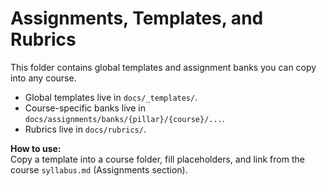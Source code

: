 # Assignments, Templates, and Rubrics
This folder contains global templates and assignment banks you can copy into any course.

- Global templates live in `docs/_templates/`.
- Course-specific banks live in `docs/assignments/banks/{pillar}/{course}/...`.
- Rubrics live in `docs/rubrics/`.

**How to use:**  
Copy a template into a course folder, fill placeholders, and link from the course `syllabus.md` (Assignments section).
